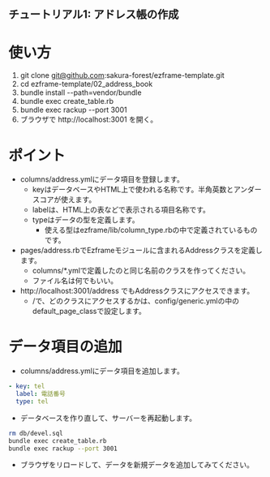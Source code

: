 チュートリアル1: アドレス帳の作成
---

# 使い方

1. git clone git@github.com:sakura-forest/ezframe-template.git
2. cd ezframe-template/02_address_book
3. bundle install --path=vendor/bundle
4. bundle exec create_table.rb
5. bundle exec rackup --port 3001
6. ブラウザで http://localhost:3001 を開く。

# ポイント

* columns/address.ymlにデータ項目を登録します。
  * keyはデータベースやHTML上で使われる名称です。半角英数とアンダースコアが使えます。
  * labelは、HTML上の表などで表示される項目名称です。
  * typeはデータの型を定義します。
    * 使える型はezframe/lib/column_type.rbの中で定義されているものです。
* pages/address.rbでEzframeモジュールに含まれるAddressクラスを定義します。
  * columns/*.ymlで定義したのと同じ名前のクラスを作ってください。
  * ファイル名は何でもいい。
* http://localhost:3001/address でもAddressクラスにアクセスできます。
  * /で、どのクラスにアクセスするかは、config/generic.ymlの中のdefault_page_classで設定します。

# データ項目の追加

* columns/address.ymlにデータ項目を追加します。
  
```yaml
- key: tel
  label: 電話番号
  type: tel
```

* データベースを作り直して、サーバーを再起動します。

```sh
rm db/devel.sql
bundle exec create_table.rb
bundle exec rackup --port 3001
```

* ブラウザをリロードして、データを新規データを追加してみてください。